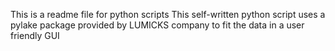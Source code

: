 This is a readme file for python scripts
This self-written python script uses a pylake package provided by LUMICKS company to fit the data in a user friendly GUI
